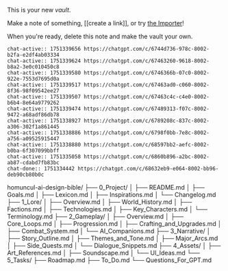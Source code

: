 This is your new *vault*.

Make a note of something, [[create a link]], or try [the Importer](https://help.obsidian.md/Plugins/Importer)!

When you're ready, delete this note and make the vault your own.

```smart-chatgpt
chat-active:: 1751339656 https://chatgpt.com/c/6744d736-978c-8002-b2fa-e2df4ab03334
chat-active:: 1751339624 https://chatgpt.com/c/67463260-9618-8002-b8a2-3e0c010450c8
chat-active:: 1751339580 https://chatgpt.com/c/6746366b-07c0-8002-922e-7553d7695d0a
chat-active:: 1751339517 https://chatgpt.com/c/67463ad0-c060-8002-8f36-98f09542ee27
chat-active:: 1751339507 https://chatgpt.com/c/67463c4c-c4e0-8002-b6b4-8e64a9779262
chat-active:: 1751339474 https://chatgpt.com/c/67489313-f07c-8002-9472-a68adf86db78
chat-active:: 1751338927 https://chatgpt.com/c/6789208c-837c-8002-a306-302f1a861445
chat-active:: 1751338886 https://chatgpt.com/c/6798f0bb-7e8c-8002-a756-a09525915447
chat-active:: 1751338880 https://chatgpt.com/c/68597bb2-aefc-8002-b0ba-6f307099bbff
chat-active:: 1751335058 https://chatgpt.com/c/6860b896-a2bc-8002-ab87-cdabd7fb83bc
chat-done:: 1751334442 https://chatgpt.com/c/68632eb9-e064-8002-bb96-deb90cb80b0c
```

homuncul-ai-design-bible/
├── 0_Project/
│   ├── README.md
│   ├── Goals.md
│   ├── Lexicon.md
│   ├── Inspirations.md
│   └── Changelog.md
├── 1_Lore/
│   ├── Overview.md
│   ├── World_History.md
│   ├── Factions.md
│   ├── Technologies.md
│   ├── Key_Characters.md
│   └── Terminology.md
├── 2_Gameplay/
│   ├── Overview.md
│   ├── Core_Loops.md
│   ├── Progression.md
│   ├── Crafting_and_Upgrades.md
│   ├── Combat_System.md
│   └── AI_Companions.md
├── 3_Narrative/
│   ├── Story_Outline.md
│   ├── Themes_and_Tone.md
│   ├── Major_Arcs.md
│   ├── Side_Quests.md
│   └── Dialogue_Snippets.md
├── 4_Assets/
│   ├── Art_References.md
│   ├── Soundscape.md
│   └── UI_Ideas.md
└── 5_Tasks/
    ├── Roadmap.md
    ├── To_Do.md
    └── Questions_For_GPT.md
